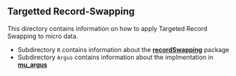## Targetted Record-Swapping

This directory contains information on how to apply Targeted Record Swapping to micro data.

- Subdirectory `R` contains information about the [**recordSwapping**](https://github.com/sdcTools/recordSwapping) package
- Subdirectory `Argus` contains information about the implmentation in [**mu_argus**](https://github.com/sdcTools/muargus)
